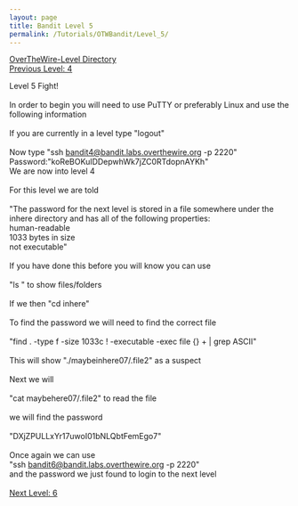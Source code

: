 ```yaml
---
layout: page
title: Bandit Level 5
permalink: /Tutorials/OTWBandit/Level_5/
---
```

[OverTheWire-Level Directory](https://zacvr.github.io/Tutorials/OTWBandit/)
<br/>
[Previous Level: 4](https://zacvr.github.io//Tutorials/OTWBandit/Level_4)
<br/>

Level 5 Fight!
<br/><br/>
In order to begin you will need to use PuTTY or preferably Linux and use the following information
<br/><br/>
If you are currently in a level type "logout"
<br/><br/>
Now type "ssh bandit4@bandit.labs.overthewire.org -p 2220"
<br/>
Password:"koReBOKuIDDepwhWk7jZC0RTdopnAYKh"
<br/>
We are now into level 4
<br/><br/>
For this level we are told
<br/><br/>
"The password for the next level is stored in a file somewhere under the inhere directory and has all of the following properties:
<br/>
human-readable
<br/>
1033 bytes in size
<br/>
not executable"
<br/><br/>
If you have done this before you will know you can use
<br/><br/>
"ls " to show files/folders
<br/><br/>
If we then "cd inhere"
<br/><br/>
To find the password we will need to find the correct file
<br/><br/>
"find . -type f -size 1033c ! -executable -exec file {} + | grep ASCII"
<br/><br/>
This will show "./maybeinhere07/.file2" as a suspect
<br/><br/>
Next we will
<br/><br/>
"cat maybehere07/.file2" to read the file
<br/><br/>
we will find the password
<br/><br/>
"DXjZPULLxYr17uwoI01bNLQbtFemEgo7"
<br/><br/>
Once again we can use
<br/>
"ssh bandit6@bandit.labs.overthewire.org -p 2220"
<br/>
and the password we just found to login to the next level
<br/><br/>
[Next Level: 6](https://zacvr.github.io//Tutorials/OTWBandit/Level_6)
